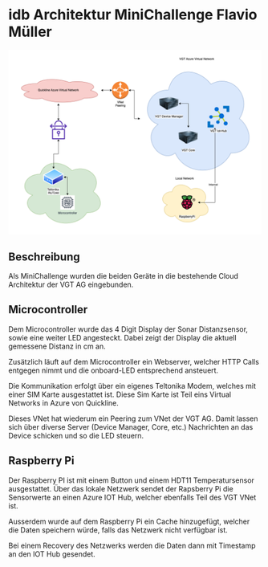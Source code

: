 # idb Architektur MiniChallenge Flavio Müller

![Archtekturübersicht](Architecture/Architecture.png)

## Beschreibung

Als MiniChallenge wurden die beiden Geräte in die bestehende Cloud Architektur der VGT AG eingebunden.

## Microcontroller

Dem Microcontroller wurde das 4 Digit Display der Sonar Distanzsensor, sowie eine weiter LED angesteckt.
Dabei zeigt der Display die aktuell gemessene Distanz in cm an.

Zusätzlich läuft auf dem Microcontroller ein Webserver, welcher HTTP Calls entgegen nimmt und die onboard-LED entsprechend ansteuert.

Die Kommunikation erfolgt über ein eigenes Teltonika Modem, welches mit einer SIM Karte ausgestattet ist.
Diese Sim Karte ist Teil eins Virtual Networks in Azure von Quickline.

Dieses VNet hat wiederum ein Peering zum VNet der VGT AG. Damit lassen sich über diverse Server (Device Manager, Core, etc.) Nachrichten an das Device schicken und so die LED steuern.

## Raspberry Pi

Der Raspberry PI ist mit einem Button und einem HDT11 Temperatursensor ausgestattet.
Über das lokale Netzwerk sendet der Rapsberry Pi die Sensorwerte an einen Azure IOT Hub, welcher ebenfalls Teil des VGT VNet ist.

Ausserdem wurde auf dem Raspberry Pi ein Cache hinzugefügt, welcher die Daten speichern würde, falls das Netzwerk nicht verfügbar ist.

Bei einem Recovery des Netzwerks werden die Daten dann mit Timestamp an den IOT Hub gesendet.
